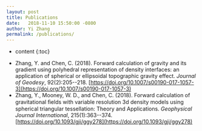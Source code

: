 ```yaml
---
layout: post
title: Publications
date:   2018-11-10 15:50:00 -0800
author: Yi Zhang
permalink: /publications/
---
```


* content
{:toc}


+ Zhang, Y. and Chen, C. (2018). Forward calculation of gravity and its gradient using polyhedral representation of density interfaces: an application of spherical or ellipsoidal topographic gravity effect. *Journal of Geodesy*, 92(2):205--218. [https://doi.org/10.1007/s00190-017-1057-3](https://doi.org/10.1007/s00190-017-1057-3)
+ Zhang, Y., Mooney, W. D., and Chen, C. (2018). Forward calculation of gravitational ﬁelds with variable resolution 3d density models using spherical triangular tessellation: Theory and Applications. *Geophysical Journal International*, 215(1):363--374. [https://doi.org/10.1093/gji/ggy278](https://doi.org/10.1093/gji/ggy278)
